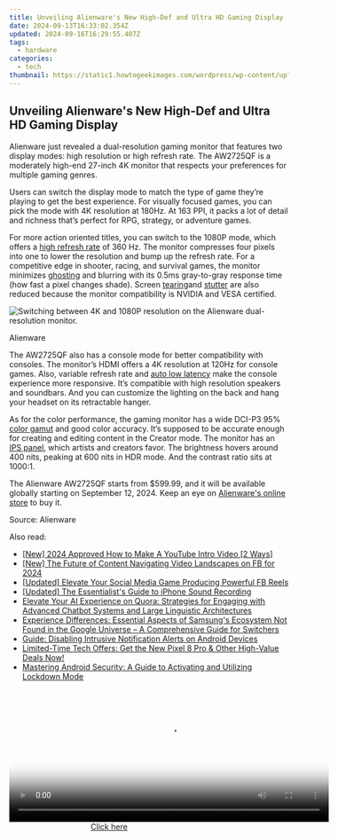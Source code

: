 ```yaml
---
title: Unveiling Alienware's New High-Def and Ultra HD Gaming Display
date: 2024-09-13T16:33:02.354Z
updated: 2024-09-16T16:29:55.407Z
tags:
  - hardware
categories:
  - tech
thumbnail: https://static1.howtogeekimages.com/wordpress/wp-content/uploads/2024/08/alienware.jpg
---
```


## Unveiling Alienware's New High-Def and Ultra HD Gaming Display

Alienware just revealed a dual-resolution gaming monitor that features two display modes: high resolution or high refresh rate. The AW2725QF is a moderately high-end 27-inch 4K monitor that respects your preferences for multiple gaming genres.

 Users can switch the display mode to match the type of game they’re playing to get the best experience. For visually focused games, you can pick the mode with 4K resolution at 180Hz. At 163 PPI, it packs a lot of detail and richness that’s perfect for RPG, strategy, or adventure games.

 For more action oriented titles, you can switch to the 1080P mode, which offers a [high refresh rate](https://instagram-videos.techidaily.com/new-2024-approved-quick-guide-sharing-igtv-in-the-world-of-insta-stories/) of 360 Hz. The monitor compresses four pixels into one to lower the resolution and bump up the refresh rate. For a competitive edge in shooter, racing, and survival games, the monitor minimizes [ghosting](https://youtube-clips.techidaily.com/2024-approved-elevate-your-video-presentation-with-these-7-free-makers/) and blurring with its 0.5ms gray-to-gray response time (how fast a pixel changes shade). Screen [tearing](https://tech-haven.techidaily.com/unpacking-the-preloaded-features-of-chatgpt-functions-and-implementation-tips/)and [stutter](https://mondly-stories.techidaily.com/effortless-engagements-flirting-in-deutsch/) are also reduced because the monitor compatibility is NVIDIA and VESA certified.

![Switching between 4K and 1080P resolution on the Alienware dual-resolution monitor.](https://static1.howtogeekimages.com/wordpress/wp-content/uploads/2024/08/image002.png) 

Alienware

 The AW2725QF also has a console mode for better compatibility with consoles. The monitor’s HDMI offers a 4K resolution at 120Hz for console games. Also, variable refresh rate and [auto low latency](https://win11.techidaily.com/turn-the-tide-solving-chrome-file-upload-issues-on-windows-pcs/) make the console experience more responsive. It’s compatible with high resolution speakers and soundbars. And you can customize the lighting on the back and hang your headset on its retractable hanger.

 As for the color performance, the gaming monitor has a wide DCI-P3 95% [color gamut](https://sim-unlock.techidaily.com/in-2024-network-locked-sim-card-inserted-on-your-samsung-galaxy-s23plus-phone-unlock-it-now-by-drfone-android/) and good color accuracy. It’s supposed to be accurate enough for creating and editing content in the Creator mode. The monitor has an [IPS panel](https://video-creation-software.techidaily.com/updated-2024-approved-the-great-debate-final-cut-pro-vs-lumafusion-for-video-editing/), which artists and creators favor. The brightness hovers around 400 nits, peaking at 600 nits in HDR mode. And the contrast ratio sits at 1000:1.

 The Alienware AW2725QF starts from $599.99, and it will be available globally starting on September 12, 2024\. Keep an eye on [Alienware's online store](https://shop-links.co/link/?exclusive=1&publisher_slug=itechdaily19598&url=https%3A%2F%2Fwww.anrdoezrs.net%2Flinks%2F3607085%2Ftype%2Fdlg%2Fsid%2FUUhtgUeUpU2004773%2Fhttps%3A%2F%2Fwww.dell.com%2Fen-us%2Fgaming%2Falienware) to buy it.

 Source: Alienware

<ins class="adsbygoogle"
     style="display:block"
     data-ad-format="autorelaxed"
     data-ad-client="ca-pub-7571918770474297"
     data-ad-slot="1223367746"></ins>

<ins class="adsbygoogle"
     style="display:block"
     data-ad-client="ca-pub-7571918770474297"
     data-ad-slot="8358498916"
     data-ad-format="auto"
     data-full-width-responsive="true"></ins>

<span class="atpl-alsoreadstyle">Also read:</span>
<div><ul>
<li><a href="https://eaxpv-info.techidaily.com/new-2024-approved-how-to-make-a-youtube-intro-video-2-ways/"><u>[New] 2024 Approved How to Make A YouTube Intro Video [2 Ways]</u></a></li>
<li><a href="https://facebook-videos.techidaily.com/new-the-future-of-content-navigating-video-landscapes-on-fb-for-2024/"><u>[New] The Future of Content Navigating Video Landscapes on FB for 2024</u></a></li>
<li><a href="https://facebook-clips.techidaily.com/updated-elevate-your-social-media-game-producing-powerful-fb-reels/"><u>[Updated] Elevate Your Social Media Game Producing Powerful FB Reels</u></a></li>
<li><a href="https://remote-screen-capture.techidaily.com/updated-the-essentialists-guide-to-iphone-sound-recording/"><u>[Updated] The Essentialist's Guide to iPhone Sound Recording</u></a></li>
<li><a href="https://tech-hub.techidaily.com/elevate-your-ai-experience-on-quora-strategies-for-engaging-with-advanced-chatbot-systems-and-large-linguistic-architectures/"><u>Elevate Your AI Experience on Quora: Strategies for Engaging with Advanced Chatbot Systems and Large Linguistic Architectures</u></a></li>
<li><a href="https://hardware-reviews.techidaily.com/experience-differences-essential-aspects-of-samsungs-ecosystem-not-found-in-the-google-universe-a-comprehensive-guide-for-switchers/"><u>Experience Differences: Essential Aspects of Samsung's Ecosystem Not Found in the Google Universe – A Comprehensive Guide for Switchers</u></a></li>
<li><a href="https://hardware-reviews.techidaily.com/guide-disabling-intrusive-notification-alerts-on-android-devices/"><u>Guide: Disabling Intrusive Notification Alerts on Android Devices</u></a></li>
<li><a href="https://hardware-reviews.techidaily.com/limited-time-tech-offers-get-the-new-pixel-8-pro-and-other-high-value-deals-now/"><u>Limited-Time Tech Offers: Get the New Pixel 8 Pro & Other High-Value Deals Now!</u></a></li>
<li><a href="https://hardware-reviews.techidaily.com/mastering-android-security-a-guide-to-activating-and-utilizing-lockdown-mode/"><u>Mastering Android Security: A Guide to Activating and Utilizing Lockdown Mode</u></a></li>
</ul></div>

<!-- affiliate ads begin -->
<span id="1982462">
					<video width="576" height="240" style="cursor:pointer"
           poster="//a.impactradius-go.com/display-clicktoplayimage/1982462.png"
           onclick="if(!this.playClicked){this.play();this.setAttribute('controls',true);this.playClicked=true;}">
	   <source src="//a.impactradius-go.com/display-ad/22993-1982462">
	   <img src="//a.impactradius-go.com/display-clicktoplayimage/1982462.png" style="border: none; height: 100%; width: 100%; object-fit: contain">
	</video>
	<div style="width:360px;text-align:center"><a href="javascript:window.open(decodeURIComponent('https%3A%2F%2Fhomestyler.sjv.io%2Fc%2F5597632%2F1982462%2F22993'), '_blank');void(0);">Click here</a></div>
</span>
<img height="0" width="0" src="https://imp.pxf.io/i/5597632/1982462/22993" style="position:absolute;visibility:hidden;" border="0" />
<!-- affiliate ads end -->


